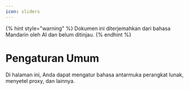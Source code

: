 ```yaml
---
icon: sliders
---
```


{% hint style="warning" %}
Dokumen ini diterjemahkan dari bahasa Mandarin oleh AI dan belum ditinjau.
{% endhint %}

# Pengaturan Umum

Di halaman ini, Anda dapat mengatur bahasa antarmuka perangkat lunak, menyetel proxy, dan lainnya.
